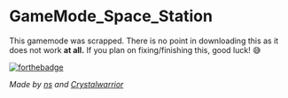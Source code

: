 # GameMode_Space_Station

This gamemode was scrapped. There is no point in downloading this as it does not work **at all.** If you plan on fixing/finishing this, good luck!
:sweat_smile:

[![forthebadge](http://forthebadge.com/images/badges/no-ragrets.svg)](http://forthebadge.com)

*Made by [ns](https://github.com/qoh) and [Crystalwarrior](https://github.com/Crystalwarrior)*
